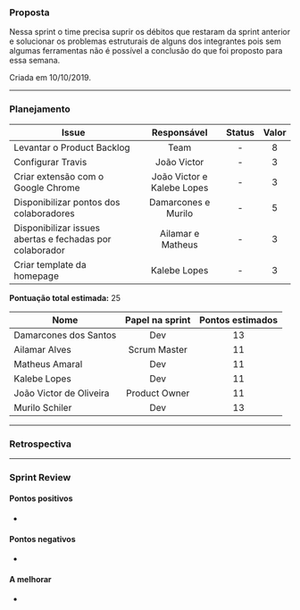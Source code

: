 ### Proposta

Nessa sprint o time precisa suprir os débitos que restaram da sprint anterior e solucionar os problemas estruturais de alguns dos integrantes pois sem algumas ferramentas não é possível a conclusão do que foi proposto para essa semana.

Criada em 10/10/2019. 

-----

### Planejamento

**Issue** |**Responsável**| **Status** | **Valor** 
----------|:-------------:|:----------:|:---------:
Levantar o Product Backlog  | Team | - | 8
Configurar Travis | João Victor | - | 3 
Criar extensão com o Google Chrome | João Victor e Kalebe Lopes | - | 3
Disponibilizar pontos dos colaboradores | Damarcones e Murilo | - | 5
Disponibilizar issues abertas e fechadas por colaborador | Ailamar e Matheus | - | 3
Criar template da homepage | Kalebe Lopes | - | 3

**Pontuação total estimada:** 25

**Nome** | **Papel na sprint** | **Pontos estimados**
---------|:-------------------:| :------------------:
Damarcones dos Santos | Dev | 13
Ailamar Alves  | Scrum Master | 11
Matheus Amaral | Dev | 11
Kalebe Lopes  | Dev | 11
João Victor de Oliveira | Product Owner | 11
Murilo Schiler  | Dev | 13

-----

### Retrospectiva

----

### Sprint Review

#### Pontos positivos
*

#### Pontos negativos
* 

#### A melhorar
* 
